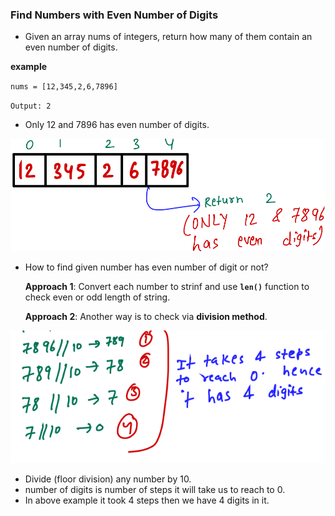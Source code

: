 ### Find Numbers with Even Number of Digits

- Given an array nums of integers, return how many of them contain an even number of digits.

__example__ 

`nums = [12,345,2,6,7896]`	

`Output: 2`

- Only 12 and 7896 has even number of digits.  

![image](https://github.com/mayankdubey1996/DSA_and_Leetcode/blob/main/1.Linear%20Search/images/7.1even_digits.png)

- How to find given number has even number of digit or not?

  __Approach 1__: Convert each number to strinf and use __`len()`__ function to check
even or odd length of string.

  __Approach 2__: Another way is to check via __division method__.

![image](https://github.com/mayankdubey1996/DSA_and_Leetcode/blob/main/1.Linear%20Search/images/7.2even_digits.png)

  - Divide (floor division) any number by 10.
  - number of digits is number of steps it will take us to reach to 0.
  - In above example it took 4 steps then we have 4 digits in it.


